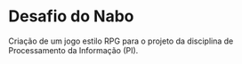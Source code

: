 # Desafio do Nabo

Criação de um jogo estilo RPG para o projeto da disciplina de Processamento da Informação (PI).
